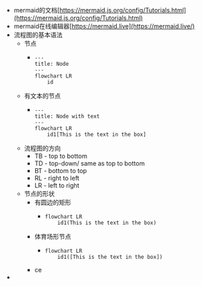 - mermaid的文档[https://mermaid.js.org/config/Tutorials.html](https://mermaid.js.org/config/Tutorials.html)
- mermaid在线编辑器[https://mermaid.live](https://mermaid.live/)
- 流程图的基本语法
	- 节点
		- ```mermaid
		  ---
		  title: Node
		  ---
		  flowchart LR
		      id
		  
		  ```
	- 有文本的节点
		- ```mermaid
		  ---
		  title: Node with text
		  ---
		  flowchart LR
		      id1[This is the text in the box]
		  ```
	- 流程图的方向
		- TB - top to bottom
		- TD - top-down/ same as top to bottom
		- BT - bottom to top
		- RL - right to left
		- LR - left to right
	- 节点的形状
		- 有圆边的矩形
			- ```mermaid
			  flowchart LR
			      id1(This is the text in the box)
			  ```
		- 体育场形节点
			- ```mermaid
			  flowchart LR
			      id1([This is the text in the box])
			  ```
		- ce
-